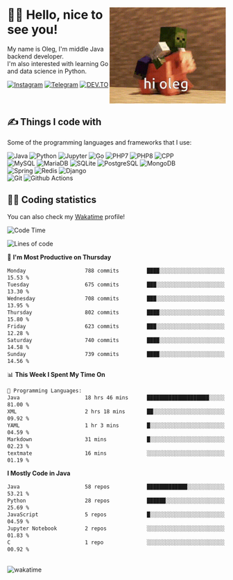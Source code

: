 <div>
   <img align="right" height="221" src="res/hi-oleg.gif" alt="hello, it's me riding on the pig">
   <div>
      <h1>👨‍🌾 Hello, nice to see you!</h1>
      <p>My name is Oleg, I'm middle Java backend developer.<br>I'm also interested with learning Go and data science in Python.</p>
      <div>
         <a href="https://instagram.com/gatetrasher"><img alt="Instagram" src="https://img.shields.io/badge/Instagram-E4405F?&style=for-the-badge&logo=instagram&logoColor=white" ></a>
         <a href="https://t.me/hteppl"><img alt="Telegram" src="https://img.shields.io/badge/Telegram-26A5E4?&style=for-the-badge&logo=telegram&logoColor=white" ></a>
         <a href="https://dev.to/hteppl"><img alt="DEV.TO" src="https://img.shields.io/badge/dev.to-0A0A0A?&style=for-the-badge&logo=devdotto&logoColor=white" ></a>
      </div>
   </div>
</div>
<br>
<br>
<div>
   <h2>✍️ Things I code with</h2>
   <p>Some of the programming languages and frameworks that I use:</p>
   <p>
      <img alt="Java" src="https://img.shields.io/badge/Java-ED8B00?style=flat-square&logo=java&logoColor=white" />
      <img alt="Python" src="https://img.shields.io/badge/Python-3776AB?style=flat-square&logo=python&logoColor=white" />
      <img alt="Jupyter" src="https://img.shields.io/badge/Jupyter-F37626?style=flat-square&logo=jupyter&logoColor=white" />
      <img alt="Go" src="https://img.shields.io/badge/Go-00ADD8?style=flat-square&logo=go&logoColor=white" /> 
      <img alt="PHP7" src="https://img.shields.io/badge/PHP_7-777BB4?style=flat-square&logo=php&logoColor=white" />
      <img alt="PHP8" src="https://img.shields.io/badge/PHP_8-777BB4?style=flat-square&logo=php&logoColor=white" />
      <img alt="CPP" src="https://img.shields.io/badge/C++-00599C?style=flat-square&logo=cplusplus&logoColor=white" />
      <br>
      <img alt="MySQL" src="https://img.shields.io/badge/MySQL-4479A1?style=flat-square&logo=mysql&logoColor=white" />
      <img alt="MariaDB" src="https://img.shields.io/badge/MariaDB-003545?style=flat-square&logo=mariadb&logoColor=white" />
      <img alt="SQLite" src="https://img.shields.io/badge/SQLite-003B57?style=flat-square&logo=sqlite&logoColor=white" />
      <img alt="PostgreSQL" src="https://img.shields.io/badge/PostgreSQL-4169E1?style=flat-square&logo=postgresql&logoColor=white" />
      <img alt="MongoDB" src="https://img.shields.io/badge/MongoDB-47A248?style=flat-square&logo=mongodb&logoColor=white" />
      <br>
      <img alt="Spring" src="https://img.shields.io/badge/Spring-6DB33F?style=flat-square&logo=spring&logoColor=white" />
      <img alt="Redis" src="https://img.shields.io/badge/Redis-DC382D?style=flat-square&logo=redis&logoColor=white" />
      <img alt="Django" src="https://img.shields.io/badge/Django-092E20?style=flat-square&logo=django&logoColor=white" />
      <br>
      <img alt="Git" src="https://img.shields.io/badge/Git-F05032?style=flat-square&logo=git&logoColor=white" />
      <img alt="Github Actions" src="https://img.shields.io/badge/Github_Actions-2088FF?style=flat-square&logo=github-actions&logoColor=white" />
   </p>
</div>
<div>
   <h2>👨‍💻 Coding statistics</h2>
   <p>You can also check my <a href="https://wakatime.com/@hteppl">Wakatime</a> profile!</p>

   <!--START_SECTION:waka-->
![Code Time](http://img.shields.io/badge/Code%20Time-1%2C392%20hrs%2045%20mins-blue)

![Lines of code](https://img.shields.io/badge/From%20Hello%20World%20I%27ve%20Written-1.8%20million%20lines%20of%20code-blue)

📅 **I'm Most Productive on Thursday** 

```text
Monday                   788 commits         ████░░░░░░░░░░░░░░░░░░░░░   15.53 % 
Tuesday                  675 commits         ███░░░░░░░░░░░░░░░░░░░░░░   13.30 % 
Wednesday                708 commits         ███░░░░░░░░░░░░░░░░░░░░░░   13.95 % 
Thursday                 802 commits         ████░░░░░░░░░░░░░░░░░░░░░   15.80 % 
Friday                   623 commits         ███░░░░░░░░░░░░░░░░░░░░░░   12.28 % 
Saturday                 740 commits         ████░░░░░░░░░░░░░░░░░░░░░   14.58 % 
Sunday                   739 commits         ████░░░░░░░░░░░░░░░░░░░░░   14.56 % 
```


📊 **This Week I Spent My Time On** 

```text
💬 Programming Languages: 
Java                     18 hrs 46 mins      ████████████████████░░░░░   81.00 % 
XML                      2 hrs 18 mins       ██░░░░░░░░░░░░░░░░░░░░░░░   09.92 % 
YAML                     1 hr 3 mins         █░░░░░░░░░░░░░░░░░░░░░░░░   04.59 % 
Markdown                 31 mins             █░░░░░░░░░░░░░░░░░░░░░░░░   02.23 % 
textmate                 16 mins             ░░░░░░░░░░░░░░░░░░░░░░░░░   01.19 % 
```

**I Mostly Code in Java** 

```text
Java                     58 repos            █████████████░░░░░░░░░░░░   53.21 % 
Python                   28 repos            ██████░░░░░░░░░░░░░░░░░░░   25.69 % 
JavaScript               5 repos             █░░░░░░░░░░░░░░░░░░░░░░░░   04.59 % 
Jupyter Notebook         2 repos             ░░░░░░░░░░░░░░░░░░░░░░░░░   01.83 % 
C                        1 repo              ░░░░░░░░░░░░░░░░░░░░░░░░░   00.92 % 
```




<!--END_SECTION:waka-->
</div>
<br>
<img src="https://wakatime.com/share/@hteppl/18a68a4e-e1fb-41eb-b9f2-e999d76b9bac.svg" alt="wakatime">
